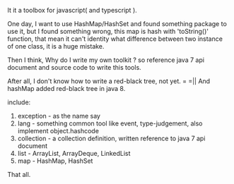 It it a toolbox for javascript( and typescript ).

One day, I want to use HashMap/HashSet and found something package to use it,
but I found something wrong, this map is hash with 'toString()' function, that mean
it can't identity what difference between two instance of one class, it is a huge mistake.

Then I think, Why do I write my own toolkit ? 
so reference java 7 api document and source code to write this tools.

After all, I don't know how to write a red-black tree, not yet. = =||
And hashMap added red-black tree in java 8. 

include:
  1. exception        - as the name say
  2. lang             - something common tool like event, type-judgement, also implement object.hashcode
  3. collection       - a collection definition, written reference to java 7 api document
  4. list             - ArrayList, ArrayDeque, LinkedList
  5. map              - HashMap, HashSet
    
That all.